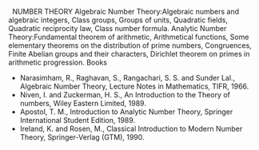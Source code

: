 ---
---
 
NUMBER THEORY
Algebraic Number Theory:Algebraic numbers and algebraic integers, Class groups,
Groups of units, Quadratic fields, Quadratic reciprocity law, Class number
formula.
Analytic Number Theory:Fundamental theorem of arithmetic, Arithmetical
functions, Some elementary theorems on the distribution of prime numbers,
Congruences, Finite Abelian groups and their characters, Dirichlet theorem on
primes in arithmetic progression.
Books

* Narasimham, R., Raghavan, S., Rangachari, S. S. and Sunder Lal., Algebraic
  Number Theory, Lecture Notes in Mathematics, TIFR, 1966.
* Niven, I. and Zuckerman, H. S., An Introduction to the Theory of numbers,
  Wiley Eastern Limited, 1989.
* Apostol, T. M., Introduction to Analytic Number Theory, Springer
  International Student Edition, 1989.
* Ireland, K. and Rosen, M., Classical Introduction to Modern Number Theory,
  Springer-Verlag (GTM), 1990.

